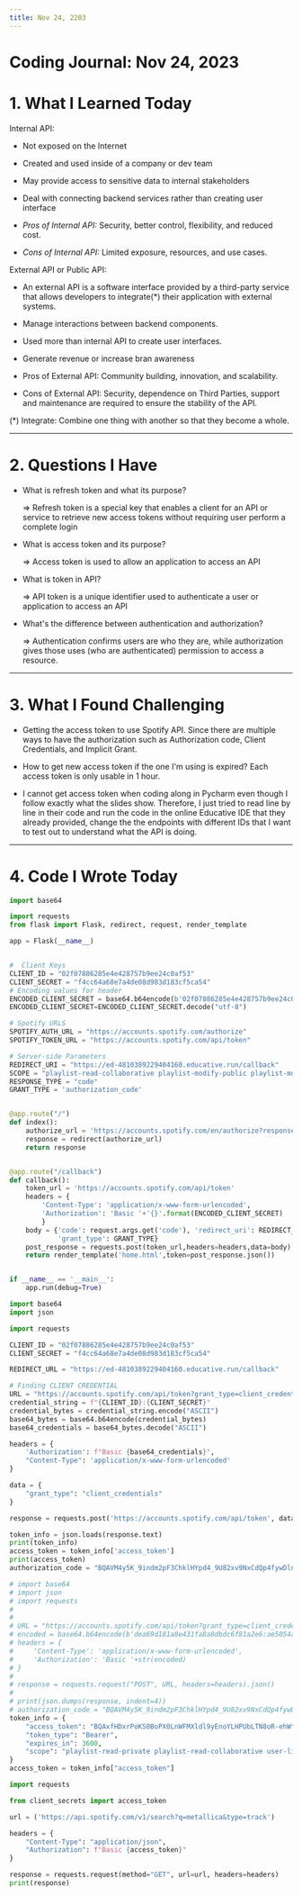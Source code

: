 ```yaml
---
title: Nov 24, 2203
---
```

# Coding Journal: Nov 24, 2023

# 1. What I Learned Today
    

Internal API:

* Not exposed on the Internet
    
* Created and used inside of a company or dev team
    
* May provide access to sensitive data to internal stakeholders
    
* Deal with connecting backend services rather than creating user interface
    
* *Pros of Internal API:* Security, better control, flexibility, and reduced cost.
    
* *Cons of Internal API:* Limited exposure, resources, and use cases.
    

External API or Public API:

* An external API is a software interface provided by a third-party service that allows developers to integrate(\*) their application with external systems.
    
* Manage interactions between backend components.
    
* Used more than internal API to create user interfaces.
    
* Generate revenue or increase bran awareness
    
* Pros of External API: Community building, innovation, and scalability.
    
* Cons of External API: Security, dependence on Third Parties, support and maintenance are required to ensure the stability of the API.
    

(\*) Integrate: Combine one thing with another so that they become a whole.

---

# 2. Questions I Have
    

* What is refresh token and what its purpose?
    
    \=&gt; Refresh token is a special key that enables a client for an API or service to retrieve new access tokens without requiring user perform a complete login
    
* What is access token and its purpose?
    
    \=&gt; Access token is used to allow an application to access an API
    
* What is token in API?
    
    \=&gt; API token is a unique identifier used to authenticate a user or application to access an API
    
* What's the difference between authentication and authorization?
    
    \=&gt; Authentication confirms users are who they are, while authorization gives those uses (who are authenticated) permission to access a resource.
    

---

# 3. What I Found Challenging
    

* Getting the access token to use Spotify API. Since there are multiple ways to have the authorization such as Authorization code, Client Credentials, and Implicit Grant.
    
* How to get new access token if the one I'm using is expired? Each access token is only usable in 1 hour.
    
* I cannot get access token when coding along in Pycharm even though I follow exactly what the slides show. Therefore, I just tried to read line by line in their code and run the code in the online Educative IDE that they already provided, change the the endpoints with different IDs that I want to test out to understand what the API is doing.
    

---

# 4. Code I Wrote Today
```python title="app.py"
import base64

import requests
from flask import Flask, redirect, request, render_template

app = Flask(__name__)


#  Client Keys
CLIENT_ID = "02f07886285e4e428757b9ee24c0af53"
CLIENT_SECRET = "f4cc64a68e7a4de08d983d183cf5ca54"
# Encoding values for header
ENCODED_CLIENT_SECRET = base64.b64encode(b'02f07886285e4e428757b9ee24c0af53:f4cc64a68e7a4de08d983d183cf5ca54')
ENCODED_CLIENT_SECRET=ENCODED_CLIENT_SECRET.decode("utf-8")

# Spotify URLS
SPOTIFY_AUTH_URL = "https://accounts.spotify.com/authorize"
SPOTIFY_TOKEN_URL = "https://accounts.spotify.com/api/token"

# Server-side Parameters
REDIRECT_URI = "https://ed-4810389229404160.educative.run/callback"
SCOPE = "playlist-read-collaborative playlist-modify-public playlist-modify-private playlist-read-private user-library-read user-library-modify"
RESPONSE_TYPE = "code"
GRANT_TYPE = 'authorization_code'


@app.route("/")
def index():
    authorize_url = 'https://accounts.spotify.com/en/authorize?response_type={}&client_id={}&redirect_uri={}&scope={}&show_dialog=TRUE'.format(RESPONSE_TYPE,CLIENT_ID,REDIRECT_URI,SCOPE)
    response = redirect(authorize_url)
    return response


@app.route("/callback")
def callback():
    token_url = 'https://accounts.spotify.com/api/token'
    headers = {
        'Content-Type': 'application/x-www-form-urlencoded',
        'Authorization': 'Basic '+'{}'.format(ENCODED_CLIENT_SECRET)
        }
    body = {'code': request.args.get('code'), 'redirect_uri': REDIRECT_URI, 
            'grant_type': GRANT_TYPE}
    post_response = requests.post(token_url,headers=headers,data=body)
    return render_template('home.html',token=post_response.json())


if __name__ == '__main__':
    app.run(debug=True)
```

```python title="client_secret.py"
import base64
import json

import requests

CLIENT_ID = "02f07886285e4e428757b9ee24c0af53"
CLIENT_SECRET = "f4cc64a68e7a4de08d983d183cf5ca54"

REDIRECT_URL = "https://ed-4810389229404160.educative.run/callback"

# Finding CLIENT CREDENTIAL
URL = "https://accounts.spotify.com/api/token?grant_type=client_credentials"
credential_string = f"{CLIENT_ID}:{CLIENT_SECRET}"
credential_bytes = credential_string.encode("ASCII")
base64_bytes = base64.b64encode(credential_bytes)
base64_credentials = base64_bytes.decode("ASCII")

headers = {
    'Authorization': f"Basic {base64_credentials}",
    "Content-Type": 'application/x-www-form-urlencoded'
}

data = {
    "grant_type": "client_credentials"
}

response = requests.post('https://accounts.spotify.com/api/token', data=data, headers=headers)

token_info = json.loads(response.text)
print(token_info)
access_token = token_info['access_token']
print(access_token)
authorization_code = "BQAVM4y5K_9indm2pF3ChklHYpd4_9U82xv9NxCdQp4fywDlnzg4gbMY7bNgeSYvuX1Afpnee0ABAswtRiMShUepLiLqe0swCXvvoucBLlrbOYNpJaAmlWUv7rjyCv1LyM38eFL--dWHWh2U-1U_XLL5EoR0feuM4MFT2NrIpDTr-sVC64h85wXD517HCnXa1pq5FqWPO7wV8rUY6Z934VCQTFk5fbfcmrK53Zja-Yh3KLBxEilXwphbJzshGq0w1LW1dTb6vsrSxCsRdfeJLgwEPvZsfFatZKvA4GKYhA"


```

```python title="get_access_token.py"
# import base64
# import json
# import requests
#
#
# URL = "https://accounts.spotify.com/api/token?grant_type=client_credentials"
# encoded = base64.b64encode(b'dea69d181a8e431fa8a8dbdc6f81a2e6:ae5054a373f8415c8e6693d4c287bc2b')
# headers = {
#     'Content-Type': 'application/x-www-form-urlencoded',
#     'Authorization': 'Basic '+str(encoded)
# }
#
# response = requests.request("POST", URL, headers=headers).json()
#
# print(json.dumps(response, indent=4))
# authorization_code = "BQAVM4y5K_9indm2pF3ChklHYpd4_9U82xv9NxCdQp4fywDlnzg4gbMY7bNgeSYvuX1Afpnee0ABAswtRiMShUepLiLqe0swCXvvoucBLlrbOYNpJaAmlWUv7rjyCv1LyM38eFL--dWHWh2U-1U_XLL5EoR0feuM4MFT2NrIpDTr-sVC64h85wXD517HCnXa1pq5FqWPO7wV8rUY6Z934VCQTFk5fbfcmrK53Zja-Yh3KLBxEilXwphbJzshGq0w1LW1dTb6vsrSxCsRdfeJLgwEPvZsfFatZKvA4GKYhA"
token_info = {
    "access_token": "BQAxfHDxrPoKS0BoPX0LnWFMXldl9yEnoYLHPUbLTN8oR-ehWthHre65ZTB-YOkgCguwL-OgyG-6hB3LfFa-yauYC0i5luruShTr9ARblCugBndWHz9S2fIPSBpj-2v_LSAHI41B_e9BcynU3opcFDx7zhiUhmx_7G9Lna0VxufKMhNeDYx_gmPLnTzqSV1NX3dPLCSS96Wd_SPEX8Bj0Dtgiqa9jZpcoMWXHDTdfJnxF0rJFDVpNYdNNgoQVc2HzRNTpWnnXIDc08NGUpcHelS6ds_chhwzlYyg0zpexw",
    "token_type": "Bearer",
    "expires_in": 3600,
    "scope": "playlist-read-private playlist-read-collaborative user-library-read user-library-modify playlist-modify-private playlist-modify-public"
}
access_token = token_info["access_token"]

```

```python title="search_spotify.py"
import requests

from client_secrets import access_token

url = ('https://api.spotify.com/v1/search?q=metallica&type=track')

headers = {
    "Content-Type": "application/json",
    "Authorization": f"Basic {access_token}"
}

response = requests.request(method="GET", url=url, headers=headers)
print(response)
```